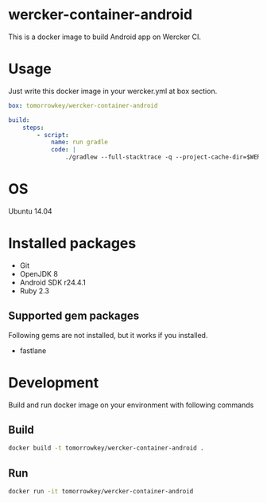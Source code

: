 wercker-container-android
==================

This is a docker image to build Android app on Wercker CI.

# Usage
Just write this docker image in your wercker.yml at box section.

```yaml
box: tomorrowkey/wercker-container-android

build:
    steps:
        - script:
            name: run gradle
            code: |
                ./gradlew --full-stacktrace -q --project-cache-dir=$WERCKER_CACHE_DIR clean build
```

# OS
Ubuntu 14.04

# Installed packages

- Git
- OpenJDK 8
- Android SDK r24.4.1
- Ruby 2.3

## Supported gem packages

Following gems are not installed, but it works if you installed.

- fastlane

# Development
Build and run docker image on your environment with following commands

## Build
```bash
docker build -t tomorrowkey/wercker-container-android .
```

## Run
```bash
docker run -it tomorrowkey/wercker-container-android
```
